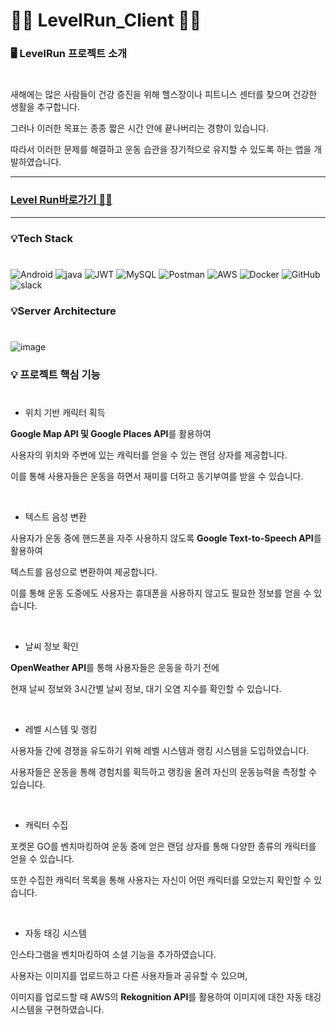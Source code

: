 # 🏃‍♂️ LevelRun_Client 🏃‍♀️


### 🖥 LevelRun 프로젝트 소개
#


새해에는 많은 사람들이 건강 증진을 위해 헬스장이나 피트니스 센터를 찾으며 건강한 생활을 추구합니다.

그러나 이러한 목표는 종종 짧은 시간 안에 끝나버리는 경향이 있습니다. 

따라서 이러한 문제를 해결하고 운동 습관을 장기적으로 유지할 수 있도록 하는 앱을 개발하였습니다.


---


### **[Level Run바로가기 🏃‍♂️](https://github.com/tmdghlrla/LevelRun)**


---


### 💡Tech Stack 
#
![Android](https://img.shields.io/badge/Android_Studio-3DDC84?style=for-the-badge&logo=android-studio&logoColor=white)
![java](https://img.shields.io/badge/Java-ED8B00?style=for-the-badge&logo=openjdk&logoColor=white)
![JWT](https://img.shields.io/badge/json%20web%20tokens-323330?style=for-the-badge&logo=json-web-tokens&logoColor=pink)
![MySQL](https://img.shields.io/badge/MySQL-00000F?style=for-the-badge&logo=mysql&logoColor=white)
![Postman](https://img.shields.io/badge/Postman-FF6C37?style=for-the-badge&logo=postman&logoColor=white)
![AWS](https://img.shields.io/badge/Amazon_AWS-232F3E?style=for-the-badge&logo=amazon-aws&logoColor=white)
![Docker](https://img.shields.io/badge/docker-%230db7ed.svg?style=for-the-badge&logo=docker&logoColor=white)
![GitHub](https://img.shields.io/badge/GitHub-100000?style=for-the-badge&logo=github&logoColor=white)
![slack](https://img.shields.io/badge/Slack-4A154B?style=for-the-badge&logo=slack&logoColor=white)





### 💡Server Architecture
#

![image](https://github.com/tmdghlrla/LevelRun_Client/assets/151480604/467d1c0b-7a87-4ca8-ace7-71fe8d924fa7)


### 💡 프로젝트 핵심 기능
#

* 위치 기반 캐릭터 획득

**Google Map API 및 Google Places API**를 활용하여 

사용자의 위치와 주변에 있는 캐릭터를 얻을 수 있는 랜덤 상자를 제공합니다. 

이를 통해 사용자들은 운동을 하면서 재미를 더하고 동기부여를 받을 수 있습니다.

<br>

* 텍스트 음성 변환

사용자가 운동 중에 핸드폰을 자주 사용하지 않도록 **Google Text-to-Speech API**를 활용하여 

텍스트를 음성으로 변환하여 제공합니다. 

이를 통해 운동 도중에도 사용자는 휴대폰을 사용하지 않고도 필요한 정보를 얻을 수 있습니다.

<br>

* 날씨 정보 확인

 **OpenWeather API**를 통해 사용자들은 운동을 하기 전에
 
 현재 날씨 정보와 3시간별 날씨 정보, 대기 오염 지수를 확인할 수 있습니다.

<br>

* 레벨 시스템 및 랭킹

사용자들 간에 경쟁을 유도하기 위해 레벨 시스템과 랭킹 시스템을 도입하였습니다. 

사용자들은 운동을 통해 경험치를 획득하고 랭킹을 올려 자신의 운동능력을 측정할 수 있습니다.

<br>

* 캐릭터 수집

포켓몬 GO를 벤치마킹하여 운동 중에 얻은 랜덤 상자를 통해 다양한 종류의 캐릭터를 얻을 수 있습니다. 

또한 수집한 캐릭터 목록을 통해 사용자는 자신이 어떤 캐릭터를 모았는지 확인할 수 있습니다.

<br>

* 자동 태깅 시스템

인스타그램을 벤치마킹하여 소셜 기능을 추가하였습니다. 

사용자는 이미지를 업로드하고 다른 사용자들과 공유할 수 있으며, 

이미지를 업로드할 때 AWS의 **Rekognition API**를 활용하여 이미지에 대한 자동 태깅 시스템을 구현하였습니다.


